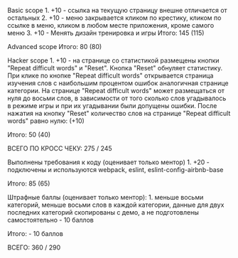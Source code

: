 Basic scope
    1.  +10 - ссылка на текущую страницу внешне отличается от остальных
    2.  +10 - меню закрывается кликом по крестику, кликом по ссылке в меню, кликом в любом месте приложения, кроме самого меню
    3.  +10 - Менять дизайн тренировка и игры
Итого: 145 (115)

Advanced scope
Итого: 80 (80)

Hacker scope
    1. +10 - на странице со статистикой размещены кнопки "Repeat difficult words" и "Reset". Кнопка "Reset" обнуляет статистику. При клике по кнопке "Repeat difficult words" открывается страница изучения слов с наибольшим процентом ошибок аналогичная странице категории. На странице "Repeat difficult words" может размещаться от нуля до восьми слов, в зависимости от того сколько слов угадывалось в режиме игры и при их угадывании были допущены ошибки. После нажатия на кнопку "Reset" количество слов на странице "Repeat difficult words" равно нулю: (+10)

Итого: 50 (40)

ВСЕГО ПО КРОСС ЧЕКУ: 275 / 245

Выполнены требования к коду (оценивает только ментор)
    1. +20 - подключены и используются webpack, eslint, eslint-config-airbnb-base

Итого: 85 (65)

Штрафные баллы (оценивает только ментор):
    1. меньше восьми категорий, меньше восьми слов в каждой категории, данные для двух последних категорий скопированы с демо, а не подготовлены самостоятельно - 10 баллов

Итого: - 10 баллов

ВСЕГО: 360 / 290